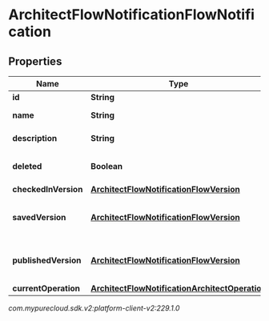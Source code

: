# ArchitectFlowNotificationFlowNotification


## Properties

| Name | Type | Description | Notes |
| ------------ | ------------- | ------------- | ------------- |
| **id** | **String** | The flow ID |  [optional] |
| **name** | **String** | The flow name |  [optional] |
| **description** | **String** | The flow description |  [optional] |
| **deleted** | **Boolean** | The flow deleted state |  [optional] |
| **checkedInVersion** | [**ArchitectFlowNotificationFlowVersion**](ArchitectFlowNotificationFlowVersion) |  |  [optional] |
| **savedVersion** | [**ArchitectFlowNotificationFlowVersion**](ArchitectFlowNotificationFlowVersion) | A bare-bones flow version object |  [optional] |
| **publishedVersion** | [**ArchitectFlowNotificationFlowVersion**](ArchitectFlowNotificationFlowVersion) | A bare-bones flow version object |  [optional] |
| **currentOperation** | [**ArchitectFlowNotificationArchitectOperation**](ArchitectFlowNotificationArchitectOperation) |  |  [optional] |




_com.mypurecloud.sdk.v2:platform-client-v2:229.1.0_
